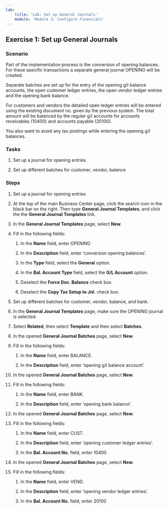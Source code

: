 ```yaml
---
lab:
    title: 'Lab: Set up General Journals'
    module: 'Module 3: Configure Financials'
---
```


## Exercise 1: Set up General Journals

### Scenario

Part of the implementation process is the conversion of opening balances. For
these specific transactions a separate general journal OPENING will be created.

Separate batches are set up for the entry of the opening g/l balance accounts,
the open customer ledger entries, the open vendor ledger entries and the opening
bank balance.

For customers and vendors the detailed open ledger entries will be entered using
the existing document no. given by the previous system. The total amount will be
balanced by the regular g/l accounts for accounts receivables (10400) and
accounts payable (20100).

You also want to avoid any tax postings while entering the opening g/l balances.

### Tasks

1.  Set up a journal for opening entries

2.  Set up different batches for customer, vendor, balance

### Steps

1.  Set up a journal for opening entries

2.  At the top of the main Business Center page, click the search icon in the black bar on the right. Then type **General Journal Templates**, and click the the **General Journal Templates** link. 

3.  In the **General Journal Templates** page, select **New**.

4.  Fill in the following fields:

       1.  In the **Name** field, enter OPENING

       2.  In the **Description** field, enter ‘conversion opening balances’.

       3.  In the **Type** field, select the **General** option.

       4.  In the **Bal. Account Type** field, select the **G/L Account**
            option.

       5.  Deselect the **Force Doc. Balance** check box.

       6.  Deselect the **Copy Tax Setup to Jnl.** check box.

5.  Set up different batches for customer, vendor, balance, and bank.

6.  In the **General Journal Templates** page, make sure the OPENING journal
    is selected.

7.  Select **Related**, then select **Template** and then select
    **Batches**.

8.  In the opened **General Journal Batches** page, select **New**.

9.  Fill in the following fields:

       1.  In the **Name** field, enter BALANCE.

       2.  In the **Description** field, enter ‘opening g/l balance account’.

10. In the opened **General Journal Batches** page, select **New**.

11. Fill in the following fields:

       1.  In the **Name** field, enter BANK.

       2.  In the **Description** field, enter ‘opening bank balance’.

12. In the opened **General Journal Batches** page, select **New**.

13. Fill in the following fields:

       1.  In the **Name** field, enter CUST.

       2.  In the **Description** field, enter ‘opening customer ledger
            entries’.

       3.  In the **Bal. Account No.** field, enter 10400

14. In the opened **General Journal Batches** page, select **New**.

15. Fill in the following fields:

       1.  In the **Name** field, enter VEND.

       2.  In the **Description** field, enter ‘opening vendor ledger entries’.

       3.  In the **Bal. Account No.** field, enter 20100
